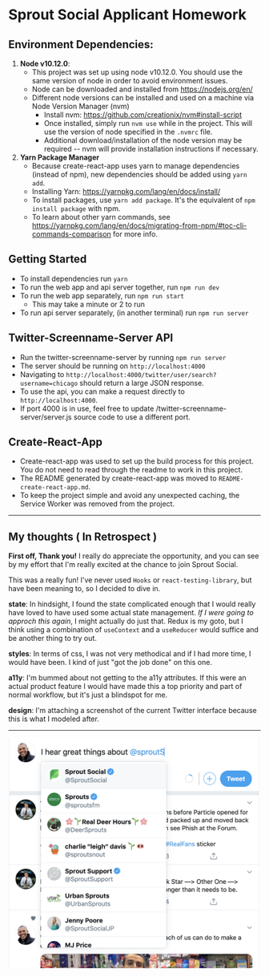# Sprout Social Applicant Homework

## Environment Dependencies:

1. **Node v10.12.0**:
   - This project was set up using node v10.12.0. You should use the same version of node in order to avoid environment issues.
   - Node can be downloaded and installed from https://nodejs.org/en/
   - Different node versions can be installed and used on a machine via Node Version Manager (nvm)
     - Install nvm: https://github.com/creationix/nvm#install-script
     - Once installed, simply run `nvm use` while in the project. This will use the version of node specified in the `.nvmrc` file.
     - Additional download/installation of the node version may be required -- nvm will provide installation instructions if necessary.
2. **Yarn Package Manager**
   - Because create-react-app uses yarn to manage dependencies (instead of npm), new dependencies should be added using `yarn add`.
   - Installing Yarn: https://yarnpkg.com/lang/en/docs/install/
   - To install packages, use `yarn add package`. It's the equivalent of `npm install package` with npm.
   - To learn about other yarn commands, see https://yarnpkg.com/lang/en/docs/migrating-from-npm/#toc-cli-commands-comparison for more info.

## Getting Started

- To install dependencies run `yarn`
- To run the web app and api server together, run `npm run dev`
- To run the web app separately, run `npm run start`
  - This may take a minute or 2 to run
- To run api server separately, (in another terminal) run `npm run server`

## Twitter-Screenname-Server API

- Run the twitter-screenname-server by running `npm run server`
- The server should be running on `http://localhost:4000`
- Navigating to `http://localhost:4000/twitter/user/search?username=chicago` should return a large JSON response.
- To use the api, you can make a request directly to `http://localhost:4000`.
- If port 4000 is in use, feel free to update /twitter-screenname-server/server.js source code to use a different port.

## Create-React-App

- Create-react-app was used to set up the build process for this project. You do not need to read through the readme to work in this project.
- The README generated by create-react-app was moved to `README-create-react-app.md`.
- To keep the project simple and avoid any unexpected caching, the Service Worker was removed from the project.


<hr />

## My thoughts ( In Retrospect )
**First off, Thank you!**
I really do appreciate the opportunity, and you can see by my effort that I'm really excited at the chance to join Sprout Social.

This was a really fun!  I've never used `Hooks` or `react-testing-library`, but have been meaning to, so I decided to dive in.


**state**:  In hindsight, I found the state complicated enough that I would really have loved to have used some actual state management.  *If I were going to approch this again*, I might actually do just that. Redux is my goto, but I think using a combination of  `useContext` and a `useReducer` would suffice and be another thing to try out.

**styles**:   In terms of css, I was not very methodical and if I had more time, I would have been.  I kind of just "got the job done" on this one.

**a11y**:  I'm bummed about not getting to the a11y attributes. If this were an actual product feature I would have made this a top priority and part of normal workflow, but it's just a blindspot for me.

**design**:  I'm attaching a screenshot of the current Twitter interface because this is what I modeled after.

<hr />


<img src="./twitter-screenshot.png" />
